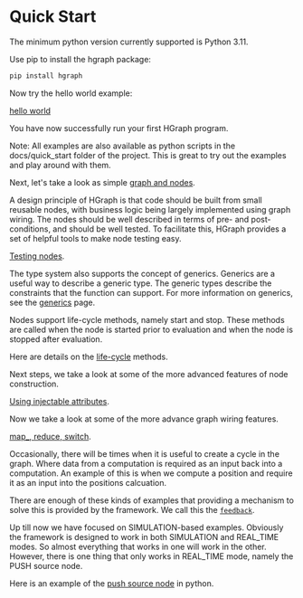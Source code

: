 Quick Start
===========

The minimum python version currently supported is Python 3.11.

Use pip to install the hgraph package:

```bash
pip install hgraph
```

Now try the hello world example:

[hello world](hello_world.md)

You have now successfully run your first HGraph program.

Note: All examples are also available as python scripts in the docs/quick_start folder of the
project. This is great to try out the examples and play around with them.

Next, let's take a look as simple [graph and nodes](graphs_and_nodes.md).

A design principle of HGraph is that code should be built from small reusable nodes, with 
business logic being largely implemented using graph wiring. The nodes should be
well described in terms of pre- and post-conditions, and should be well tested.
To facilitate this, HGraph provides a set of helpful tools to make node testing easy.

[Testing nodes](node_testing.md).

The type system also supports the concept of generics. Generics are a useful way to 
describe a generic type. The generic types describe the constraints that the function
can support. For more information on generics, see the [generics](generics.md) page.

Nodes support life-cycle methods, namely start and stop. These methods are called when
the node is started prior to evaluation and when the node is stopped after evaluation.

Here are details on the [life-cycle](life_cycle.md) methods.

Next steps, we take a look at some of the more advanced features of node construction.

[Using injectable attributes](injectable_attributes.md).

Now we take a look at some of the more advance graph wiring features.

[map_, reduce, switch](map_reduce_switch.md).

Occasionally, there will be times when it is useful to create a cycle in the graph. Where
data from a computation is required as an input back into a computation. An example of this
is when we compute a position and require it as an input into the positions calcuation.

There are enough of these kinds of examples that providing a mechanism to solve this is 
provided by the framework. We call this the [``feedback``](feedback.md).

Up till now we have focused on SIMULATION-based examples. Obviously the framework is
designed to work in both SIMULATION and REAL_TIME modes. So almost everything
that works in one will work in the other. However, there is one thing that only
works in REAL_TIME mode, namely the PUSH source node.

Here is an example of the [push source node](push_source_node.md) in python.

